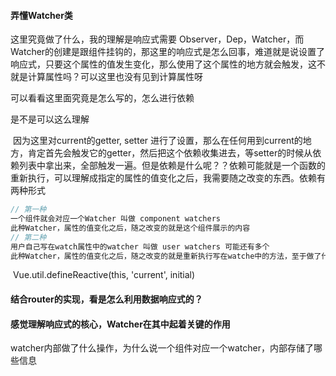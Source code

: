 #### 弄懂Watcher类

这里究竟做了什么，我的理解是响应式需要 Observer，Dep，Watcher，而Watcher的创建是跟组件挂钩的，那这里的响应式是怎么回事，难道就是说设置了响应式，只要这个属性的值发生变化，那么使用了这个属性的地方就会触发，这不就是计算属性吗？可以这里也没有见到计算属性呀

   可以看看这里面究竟是怎么写的，怎么进行依赖

   是不是可以这么理解

​     因为这里对current的getter, setter 进行了设置，那么在任何用到current的地方，肯定首先会触发它的getter，然后把这个依赖收集进去，等setter的时候从依赖列表中拿出来，全部触发一遍。但是依赖是什么呢？？依赖可能就是一个函数的重新执行，可以理解成指定的属性的值变化之后，我需要随之改变的东西。依赖有两种形式

```js
// 第一种
一个组件就会对应一个Watcher 叫做 component watchers 
此种Watcher，属性的值变化之后，随之改变的就是这个组件展示的内容
// 第二种
用户自己写在watch属性中的watcher 叫做 user watchers 可能还有多个
此种Watcher，属性的值变化之后，随之改变的就是重新执行写在watche中的方法，至于做了什么操作，是用户的方法决定的

```



​    Vue.util.defineReactive(this, 'current', initial)

#### 结合router的实现，看是怎么利用数据响应式的？

#### 感觉理解响应式的核心，Watcher在其中起着关键的作用

watcher内部做了什么操作，为什么说一个组件对应一个watcher，内部存储了哪些信息